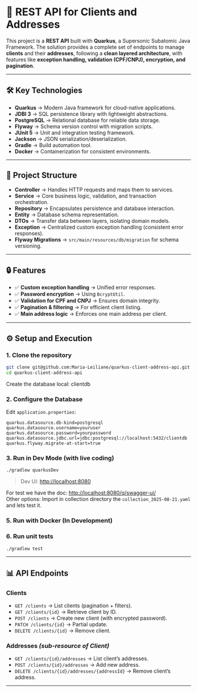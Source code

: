 # 🚀 REST API for Clients and Addresses

This project is a **REST API** built with **Quarkus**, a Supersonic Subatomic Java Framework.
The solution provides a complete set of endpoints to manage **clients** and their **addresses**, following a **clean layered architecture**, with features like **exception handling, validation (CPF/CNPJ), encryption, and pagination**.

---

## 🛠️ Key Technologies

* **Quarkus** → Modern Java framework for cloud-native applications.
* **JDBI 3** → SQL persistence library with lightweight abstractions.
* **PostgreSQL** → Relational database for reliable data storage.
* **Flyway** → Schema version control with migration scripts.
* **JUnit 5** → Unit and integration testing framework.
* **Jackson** → JSON serialization/deserialization.
* **Gradle** → Build automation tool.
* **Docker** → Containerization for consistent environments.

---

## 📂 Project Structure

* **Controller** → Handles HTTP requests and maps them to services.
* **Service** → Core business logic, validation, and transaction orchestration.
* **Repository** → Encapsulates persistence and database interaction.
* **Entity** → Database schema representation.
* **DTOs** → Transfer data between layers, isolating domain models.
* **Exception** → Centralized custom exception handling (consistent error responses).
* **Flyway Migrations** → `src/main/resources/db/migration` for schema versioning.

---

## 🔒 Features

* ✅ **Custom exception handling** → Unified error responses.
* ✅ **Password encryption** → Using `BcryptUtil`.
* ✅ **Validation for CPF and CNPJ** → Ensures domain integrity.
* ✅ **Pagination & filtering** → For efficient client listing.
* ✅ **Main address logic** → Enforces one main address per client.

---

## ⚙️ Setup and Execution

### 1. Clone the repository

```bash
git clone git@github.com:Maria-Leiliane/quarkus-client-address-api.git
cd quarkus-client-address-api
```

Create the database local: clientdb

### 2. Configure the Database

Edit `application.properties`:

```properties
quarkus.datasource.db-kind=postgresql
quarkus.datasource.username=youruser
quarkus.datasource.password=yourpassword
quarkus.datasource.jdbc.url=jdbc:postgresql://localhost:5432/clientdb
quarkus.flyway.migrate-at-start=true
```

### 3. Run in Dev Mode (with live coding)

```bash
./gradlew quarkusDev
```

> Dev UI: [http://localhost:8080](http://localhost:8080)


For test we have the doc: [http://localhost:8080/q/swagger-ui/](http://localhost:8080/q/swagger-ui/)  
Other options: Import in collection directory the `collection_2025-08-21.yaml` and lets test it.


### 5. Run with Docker (In Development)

### 6. Run unit tests  

```bash
./gradlew test
```

---

## 📊 API Endpoints

### **Clients**

* `GET /clients` → List clients (pagination + filters).
* `GET /clients/{id}` → Retrieve client by ID.
* `POST /clients` → Create new client (with encrypted password).
* `PATCH /clients/{id}` → Partial update.
* `DELETE /clients/{id}` → Remove client.

### **Addresses** *(sub-resource of Client)*

* `GET /clients/{id}/addresses` → List client’s addresses.
* `POST /clients/{id}/addresses` → Add new address.
* `DELETE /clients/{id}/addresses/{addressId}` → Remove client’s address.

---
